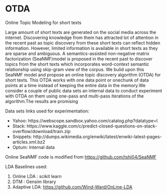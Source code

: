 # OTDA
Online Topic Modeling for short texts


Large amount of short texts are generated on the social media across the internet. Discovering knowledge from them has attracted lot of attention in the recent past as topic discovery from these short texts can reflect hidden information. However, limited information is available in short texts as they are sparse and ambiguous. A semantics-assisted non-negative matrix factorization (SeaNMF)model is proposed in the recent past to discover topics from the short texts which incorporates word-context semantic relationship using skip-gram view of the corpus. We bulid upon this SeaNMF model and propose an online topic discovery algorithm (OTDA) for short texts. This OTDA works with one data point or onechunk of data points at a time instead of keeping the entire data in the memory.We consider a couple of public data sets an internal data to conduct experiment with OTDA on them using one-pass and multi-pass iterations of the algorithm.The results are promising


Data sets links used for experimentation:<br>
<ul>
  <li>Yahoo: https://webscope.sandbox.yahoo.com/catalog.php?datatype=l </li>
  <li>Stack: https://www.kaggle.com/c/predict-closed-questions-on-stack-overflow/download/train.zip </li>
  <li>Snippets: http://dumps.wikimedia.org/enwiki/latest/enwiki-latest-pages-articles.xml.bz2 </li>
  <li>Optum: Internal data</li>
</ul>


Online SeaNMF code is modified from https://github.com/tshi04/SeaNMF

LDA Baselines used:
1. Online LDA : scikit learn
2. DTM : Gensim library
3. Adaptive LDA: https://github.com/Wind-Ward/OnLine-LDA
